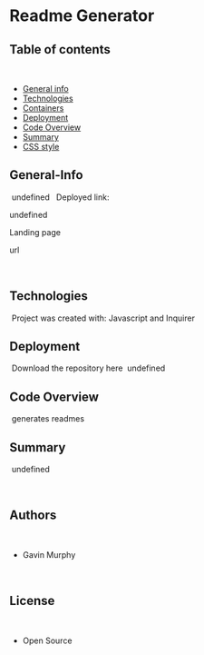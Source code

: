 # Readme Generator

## Table of contents
​
- [General info](#General-Info)
- [Technologies](#Technologies)
- [Containers](#Containers)
- [Deployment](#Deployment)
- [Code Overview](#Code-Overview)
- [Summary](#Summary)
- [CSS style](#CSS-style)
​
​
## General-Info
​
undefined
​
​
Deployed link: 

​undefined

Landing page 

​url

​
## Technologies
​
Project was created with:
​Javascript and Inquirer

## Deployment
​
Download the repository here
​
undefined
​
## Code Overview
​
generates readmes
​
## Summary
​
undefined 
​

​
## Authors
​
- Gavin Murphy

​
## License
​
- Open Source